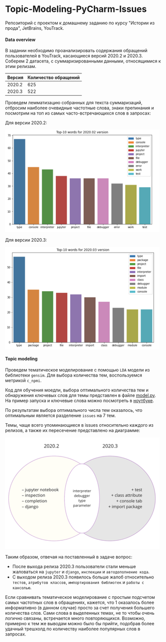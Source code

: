 # Topic-Modeling-PyCharm-Issues
Репозиторий с проектом к домашнему заданию по курсу "Истории из прода", JetBrains, YouTrack.

#### Data overview
 В задании необходимо проанализировать содержания обращений пользователей в YouTrack, касающиеся 
версий 2020.2 и 2020.3. Соберем 2 датасета, с суммаризированными данными, относящимися к этим релизам.


 **Версия** | Количество обращений | 
---|---| 
 2020.2 | 625
2020.3 | 522

Проведем лемматизацию собранных для текста суммаризаций, отбросим наиболее 
очевидные частотные слова, знаки препинания и посмотрим на топ из самых часто-встречающихся слов в запросах:

Для версии 2020.2:

<img src = images/top_10_02.png width="500" height="330">

Для версии 2020.3:

<img src = images/top_10_03.png width="500" height="330">


#### Topic modeling

Проведем тематическое моделирование с помощью `LDA` модели из
библиотеки `gensim`. Для выбора количества тем, воспользуемся
метрикой `c_npmi`. 

Код для обучения моедли, выбора оптимального количества 
тем и обнаружения ключевых слов для темы 
представлен в файле [model.py](model.py). На пример запуска и 
ключевые слова можно посмотреть в [ноутбуке](notebook.ipynb).

По результатам выбора оптимального числа тем
оказалось, что оптимальным является разделение `issues`
на 7 тем.

Темы, чаще всего упоминающиеся в issues относительно
каждого из релизов, а также их пересечение представлено
на диаграмме:

<img src = images/topic_modeling_res.png width="500" height="360">

Таким образом, отвечая на поставленный в задаче вопрос:

   - После выхода релиза 2020.3 пользователи стали меньше жаловаться на `jupyter` и `django`, 
     `инспекции` и `автодополнение кода`.
   - С выходом релиза 2020.3 появилось больше жалоб относительно `тестов`, `атрибутов классов`, 
     `импортирования библиотек` и `работы с кансолью`.

Если сравнивать тематическое моделирование с простым подсчетом самых частотных слов в обращениях, кажется, что
1 оказалось более информативно (в данном случае) просто за счет получения большего количества слов.
Сами слова в выделенных темах, не то чтобы очень логично связаны, встречается много повторяющихся. 
Возможно, примерно к тем же выводам можно было бы прийти, 
подобрав более удачный трешхолд по количеству наиболее популярных слов в запросах.
